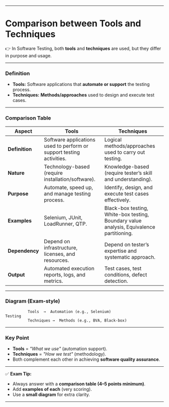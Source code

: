 
---

# **Comparison between Tools and Techniques**

👉 In Software Testing, both **tools** and **techniques** are used, but they differ in purpose and usage.

---

### **Definition**

* **Tools:** Software applications that **automate or support** the testing process.
* **Techniques:** **Methods/approaches** used to design and execute test cases.

---

### **Comparison Table**

| **Aspect**     | **Tools**                                                            | **Techniques**                                                                           |
| -------------- | -------------------------------------------------------------------- | ---------------------------------------------------------------------------------------- |
| **Definition** | Software applications used to perform or support testing activities. | Logical methods/approaches used to carry out testing.                                    |
| **Nature**     | Technology-based (require installation/software).                    | Knowledge-based (require tester’s skill and understanding).                              |
| **Purpose**    | Automate, speed up, and manage testing process.                      | Identify, design, and execute test cases effectively.                                    |
| **Examples**   | Selenium, JUnit, LoadRunner, QTP.                                    | Black-box testing, White-box testing, Boundary value analysis, Equivalence partitioning. |
| **Dependency** | Depend on infrastructure, licenses, and resources.                   | Depend on tester’s expertise and systematic approach.                                    |
| **Output**     | Automated execution reports, logs, and metrics.                      | Test cases, test conditions, defect detection.                                           |

---

### **Diagram (Exam-style)**

```
          Tools  →  Automation (e.g., Selenium)
Testing
          Techniques →  Methods (e.g., BVA, Black-box)
```

---

### **Key Point**

* **Tools** = *"What we use"* (automation support).
* **Techniques** = *"How we test"* (methodology).
* Both complement each other in achieving **software quality assurance**.

---

✅ **Exam Tip:**

* Always answer with a **comparison table (4–5 points minimum)**.
* Add **examples of each** (very scoring).
* Use a **small diagram** for extra clarity.

---
